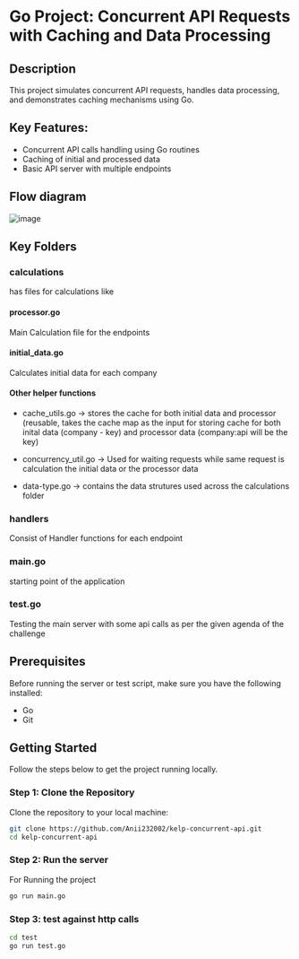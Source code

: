 # Go Project: Concurrent API Requests with Caching and Data Processing

## Description
This project simulates concurrent API requests, handles data processing, and demonstrates caching mechanisms using Go.

## Key Features:
- Concurrent API calls handling using Go routines
- Caching of initial and processed data
- Basic API server with multiple endpoints

## Flow diagram

![image](https://github.com/user-attachments/assets/91ebc996-5ddc-4e4d-b9cf-8543d0446ea0)

## Key Folders

### calculations 
has files for calculations like 
#### processor.go 
Main Calculation file for the endpoints
#### initial_data.go 
Calculates initial data for each company
#### Other helper functions
- cache_utils.go -> stores the cache for both initial data and processor (reusable, takes the cache map as the input for storing cache for both
inital data (company - key) and processor data (company:api will be the key)

- concurrency_util.go -> Used for waiting requests while same request is calculation the initial data or the processor data

- data-type.go -> contains the data strutures used across the calculations folder

### handlers
Consist of Handler functions for each endpoint

### main.go 
starting point of the application

### test.go 
Testing the main server with some api calls as per the given agenda of the challenge

## Prerequisites

Before running the server or test script, make sure you have the following installed:

- Go
- Git

## Getting Started

Follow the steps below to get the project running locally.

### Step 1: Clone the Repository

Clone the repository to your local machine:

```bash
git clone https://github.com/Anii232002/kelp-concurrent-api.git
cd kelp-concurrent-api
```

### Step 2: Run the server

For Running the project

```bash
go run main.go
```

### Step 3: test against http calls

```bash
cd test
go run test.go
```




